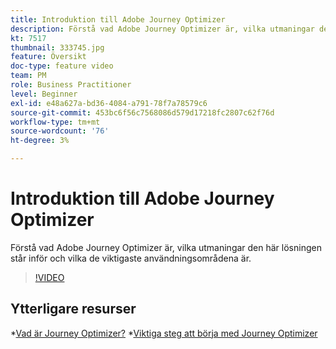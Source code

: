 ```yaml
---
title: Introduktion till Adobe Journey Optimizer
description: Förstå vad Adobe Journey Optimizer är, vilka utmaningar den här lösningen står inför och vilka de viktigaste användningsområdena är.
kt: 7517
thumbnail: 333745.jpg
feature: Översikt
doc-type: feature video
team: PM
role: Business Practitioner
level: Beginner
exl-id: e48a627a-bd36-4084-a791-78f7a78579c6
source-git-commit: 453bc6f56c7568086d579d17218fc2807c62f76d
workflow-type: tm+mt
source-wordcount: '76'
ht-degree: 3%

---
```


# Introduktion till Adobe Journey Optimizer

Förstå vad Adobe Journey Optimizer är, vilka utmaningar den här lösningen står inför och vilka de viktigaste användningsområdena är.

>[!VIDEO](https://video.tv.adobe.com/v/333745?quality=12)

## Ytterligare resurser

*[Vad är Journey Optimizer?](https://experienceleague.adobe.com/docs/journey-optimizer/using/get-started/get-started.html)
*[Viktiga steg att börja med Journey Optimizer](https://experienceleague.adobe.com/docs/journey-optimizer/using/get-started/quick-start.html)
